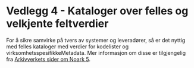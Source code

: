 # Vedlegg 4 - Kataloger over felles og velkjente feltverdier

For å sikre samvirke på tvers av systemer og leveradører, så er det
nyttig med felles kataloger med verdier for kodelister og
virksomhetsspesifikkeMetadata.  Mer informasjon om disse er
tilgjengelig fra [Arkivverkets sider om Noark
5](https://www.arkivverket.no/forvaltning-og-utvikling/noark-standarden/noark-5/tjenestegrensesnitt-noark5).
